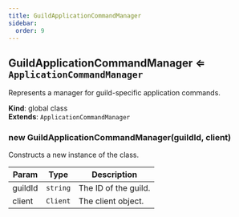 ```yaml
---
title: GuildApplicationCommandManager
sidebar:
  order: 9
---
```




## GuildApplicationCommandManager ⇐ <code>ApplicationCommandManager</code>
Represents a manager for guild-specific application commands.

**Kind**: global class  
**Extends**: <code>ApplicationCommandManager</code>  
<a name="new_GuildApplicationCommandManager_new"></a>

### new GuildApplicationCommandManager(guildId, client)
Constructs a new instance of the class.


| Param | Type | Description |
| --- | --- | --- |
| guildId | <code>string</code> | The ID of the guild. |
| client | <code>Client</code> | The client object. |


